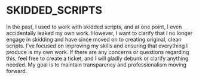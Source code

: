 # SKIDDED_SCRIPTS

In the past, I used to work with skidded scripts, and at one point, I even accidentally leaked my own work. However, I want to clarify that I no longer engage in skidding and have since moved on to creating original, clean scripts. I’ve focused on improving my skills and ensuring that everything I produce is my own work. If there are any concerns or questions regarding this, feel free to create a ticket, and I will gladly debunk or clarify anything needed. My goal is to maintain transparency and professionalism moving forward.
